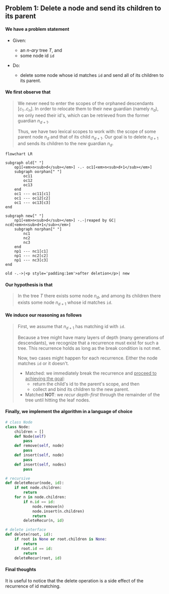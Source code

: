 ## Problem 1: Delete a node and send its children to its parent

#### We have a problem statement

- Given:
  - an *n-ary* tree $T$, and
  - some node id `id`

- Do:
  - delete some node whose id matches `id` and send all of its children to its parent.

#### We first observe that

> We never need to enter the scopes of the orphaned descendants $[c_1..c_n]$. In order to relocate them to their new guardian (namely $n_d$), we only need their id's, which can be retrieved from the former guardian $n_{d+1}$.
>
> Thus, we have two lexical scopes to work with: the scope of some parent node $n_d$ and that of its child $n_{d+1}$. Our goal is to delete $n_{d+1}$ and sends its children to the new guardian $n_d$.

```mermaid
flowchart LR

subgraph old[" "]
    op1[<em>n<sub>d</sub></em>] -.- oc1[<em>n<sub>d+1</sub></em>]
    subgraph oorphan[" "]
        oc11
        oc12
        oc13
    end
    oc1 --- oc11[c1]
    oc1 --- oc12[c2]
    oc1 --- oc13[c3]
end

subgraph new[" "]
    np1[<em>n<sub>d</sub></em>] -.-|reaped by GC| ncd[<em>n<sub>d+1</sub></em>]
    subgraph norphan[" "]
        nc1
        nc2
        nc3
    end
    np1 --- nc1[c1]
    np1 --- nc2[c2]
    np1 --- nc3[c3]
end

old -.->|<p style='padding:1em'>after deletion</p>| new
```

#### Our hypothesis is that

> In the tree $T$ there exists some node $n_d$, and among its children there exists some node $n_{d+1}$ whose id matches `id`.


#### We induce our reasoning as follows

> First, we assume that $n_{d+1}$ has matching id with `id`.
>
> Because a tree might have many layers of depth (many generations of descendants), we recognize that a recurrence must exist for such a tree. This recurrence holds as long as the break condition is not met.
> 
> Now, two cases might happen for each recurrence. Either the node matches `id` or it doesn't.
> 
> - Matched: we immediately break the recurrence and <u>proceed to achieving the goal</u>:
>     - return the child's id to the parent's scope, and then
>     - collect and bind its children to the new parent.
> - Matched **NOT**: we *recur depth-first* through the remainder of the tree until hitting the leaf nodes.


#### Finally, we implement the algorithm in a language of choice

```python
# class Node
class Node:
	children = []
	def Node(self)
		pass
	def remove(self, node)
		pass
	def insert(self, node)
		pass
	def insert(self, nodes)
		pass

# recursive
def deleteRecur(node, id):
    if not node.children:
        return
    for n in node.children:
        if n.id == id:
            node.remove(n)
            node.insert(n.children)
            return
        deleteRecur(n, id)

# delete interface
def delete(root, id):
    if root is None or root.children is None:
        return
    if root.id == id:
        return
    deleteRecur(root, id)
```

#### Final thoughts

It is useful to notice that the delete operation is a side effect of the recurrence of id matching.

